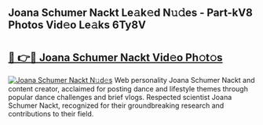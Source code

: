 ## Joana Schumer Nackt Le𝚊k𝚎d N𝚞𝚍es - Part-kV8 Photos Vid𝚎o Le𝚊ks 6Ty8V

# <h2><a href="http://fb4x4p6.evod.top/?m=Joana+Schumer+Nackt">🔗 👉🔴 Joana Schumer Nackt Vid𝚎o Ph𝚘t𝚘s</a></h2>

[![Joana Schumer Nackt N𝚞d𝚎s](https://i.imgur.com/8V9OHl7.gif)](http://fb4x4p6.evod.top/?m=Joana+Schumer+Nackt)
Web personality Joana Schumer Nackt and content creator, acclaimed for posting dance and lifestyle themes through popular dance challenges and brief vlogs. Respected scientist Joana Schumer Nackt, recognized for their groundbreaking research and contributions to their field. 
